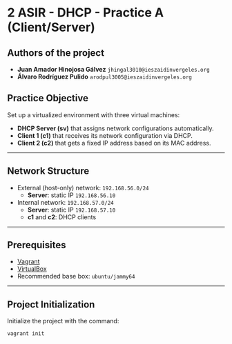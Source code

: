 # 2 ASIR - DHCP - Practice A (Client/Server)

## Authors of the project

- **Juan Amador Hinojosa Gálvez** `jhingal3010@ieszaidinvergeles.org`
- **Álvaro Rodríguez Pulido** `arodpul3005@ieszaidinvergeles.org`

## Practice Objective

Set up a virtualized environment with three virtual machines:

- **DHCP Server (sv)** that assigns network configurations automatically.
- **Client 1 (c1)** that receives its network configuration via DHCP.
- **Client 2 (c2)** that gets a fixed IP address based on its MAC address.

---

## Network Structure

- External (host-only) network: `192.168.56.0/24`
  - **Server**: static IP `192.168.56.10`
- Internal network: `192.168.57.0/24`
  - **Server**: static IP `192.168.57.10`
  - **c1** and **c2**: DHCP clients

---

## Prerequisites

- [Vagrant](https://www.vagrantup.com/)
- [VirtualBox](https://www.virtualbox.org/)
- Recommended base box: `ubuntu/jammy64`

---

## Project Initialization

Initialize the project with the command:

```bash
vagrant init
